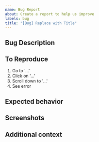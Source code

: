 ```yaml
---
name: Bug Report
about: Create a report to help us improve
labels: bug
title: "[Bug] Replace with Title"
---
```


## Bug Description
<!-- Clearly and concisely describe the bug -->

## To Reproduce
<!-- Provide detailed steps to reproduce the bug -->
1. Go to '...'
2. Click on '...'
3. Scroll down to '...'
4. See error

## Expected behavior
<!-- Describe what you expected to happen. -->

## Screenshots
<!-- If applicable, add screenshots to help explain your problem. -->

## Additional context
<!-- Add any other context about the problem here. -->
